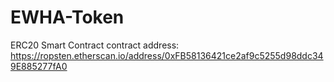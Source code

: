 # EWHA-Token

ERC20 Smart Contract 
contract address: https://ropsten.etherscan.io/address/0xFB58136421ce2af9c5255d98ddc349E885277fA0

